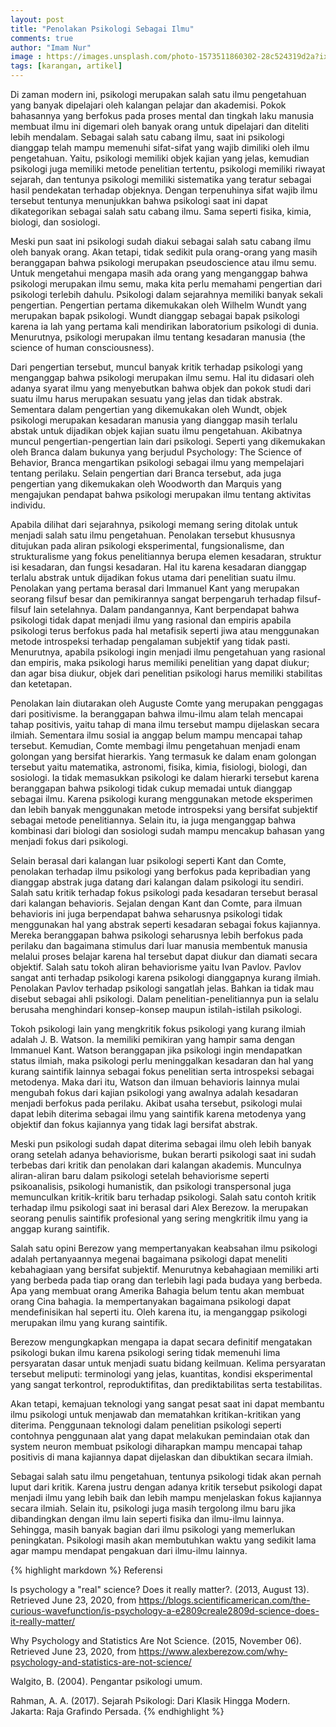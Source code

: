 ```yaml
---
layout: post
title: "Penolakan Psikologi Sebagai Ilmu"
comments: true
author: "Imam Nur"
image : https://images.unsplash.com/photo-1573511860302-28c524319d2a?ixlib=rb-1.2.1&ixid=eyJhcHBfaWQiOjEyMDd9&auto=format&fit=crop&w=750&q=80
tags: [karangan, artikel]
---
```


<p>Di zaman modern ini, psikologi merupakan salah satu ilmu pengetahuan yang banyak dipelajari oleh kalangan pelajar dan akademisi. Pokok bahasannya yang berfokus pada proses mental dan tingkah laku manusia membuat ilmu ini digemari oleh banyak orang untuk dipelajari dan diteliti lebih mendalam. Sebagai salah satu cabang ilmu, saat ini psikologi dianggap telah mampu memenuhi sifat-sifat yang wajib dimiliki oleh ilmu pengetahuan. Yaitu, psikologi memiliki objek kajian yang jelas, kemudian psikologi juga memiliki metode penelitian tertentu, psikologi memiliki riwayat sejarah, dan tentunya psikologi memiliki sistematika yang teratur sebagai hasil pendekatan terhadap objeknya. Dengan terpenuhinya sifat wajib ilmu tersebut tentunya menunjukkan bahwa psikologi saat ini dapat dikategorikan sebagai salah satu cabang ilmu. Sama seperti fisika, kimia, biologi, dan sosiologi.<p/>
<p>Meski pun saat ini psikologi sudah diakui sebagai salah satu cabang ilmu oleh banyak orang. Akan tetapi, tidak sedikit pula orang-orang yang masih beranggapan bahwa psikologi merupakan pseudoscience atau ilmu semu. Untuk mengetahui mengapa masih ada orang yang menganggap bahwa psikologi merupakan ilmu semu, maka kita perlu memahami pengertian dari psikologi terlebih dahulu. Psikologi dalam sejarahnya memiliki banyak sekali pengertian. Pengertian pertama dikemukakan oleh Wilhelm Wundt yang merupakan bapak psikologi. Wundt dianggap sebagai bapak psikologi karena ia lah yang pertama kali mendirikan laboratorium psikologi di dunia. Menurutnya, psikologi merupakan ilmu tentang kesadaran manusia (the science of human consciousness).<p/>
<p>Dari pengertian tersebut, muncul banyak kritik terhadap psikologi yang menganggap bahwa psikologi merupakan ilmu semu. Hal itu didasari oleh adanya syarat ilmu yang menyebutkan bahwa objek dan pokok studi dari suatu ilmu harus merupakan sesuatu yang jelas dan tidak abstrak. Sementara dalam pengertian yang dikemukakan oleh Wundt, objek psikologi merupakan kesadaran manusia yang dianggap masih terlalu abstak untuk dijadikan objek kajian suatu ilmu pengetahuan. Akibatnya muncul pengertian-pengertian lain dari psikologi. Seperti yang dikemukakan oleh Branca dalam bukunya yang berjudul Psychology: The Science of Behavior, Branca mengartikan psikologi sebagai ilmu yang mempelajari tentang perilaku. Selain pengertian dari Branca tersebut, ada juga pengertian yang dikemukakan oleh Woodworth dan Marquis yang mengajukan pendapat bahwa psikologi merupakan ilmu tentang aktivitas individu.<p/>
<p>Apabila dilihat dari sejarahnya, psikologi memang sering ditolak untuk menjadi salah satu ilmu pengetahuan. Penolakan tersebut khususnya ditujukan pada aliran psikologi eksperimental, fungsionalisme, dan strukturalisme yang fokus penelitiannya berupa elemen kesadaran, struktur isi kesadaran, dan fungsi kesadaran. Hal itu karena kesadaran dianggap terlalu abstrak untuk dijadikan fokus utama dari penelitian suatu ilmu. Penolakan yang pertama berasal dari Immanuel Kant yang merupakan seorang filsuf besar dan pemikirannya sangat berpengaruh terhadap filsuf-filsuf lain setelahnya. Dalam pandangannya, Kant berpendapat bahwa psikologi tidak dapat menjadi ilmu yang rasional dan empiris apabila psikologi terus berfokus pada hal metafisik seperti jiwa atau menggunakan metode introspeksi terhadap pengalaman subjektif yang tidak pasti. Menurutnya, apabila psikologi ingin menjadi ilmu pengetahuan yang rasional dan empiris, maka psikologi harus memiliki penelitian yang dapat diukur; dan agar bisa diukur, objek dari penelitian psikologi harus memiliki stabilitas dan ketetapan.<p/>
<p>Penolakan lain diutarakan oleh Auguste Comte yang merupakan penggagas dari positivisme. Ia beranggapan bahwa ilmu-ilmu alam telah mencapai tahap positivis, yaitu tahap di mana ilmu tersebut mampu dijelaskan secara ilmiah. Sementara ilmu sosial ia anggap belum mampu mencapai tahap tersebut. Kemudian, Comte membagi ilmu pengetahuan menjadi enam golongan yang bersifat hierarkis. Yang termasuk ke dalam enam golongan tersebut yaitu matematika, astronomi, fisika, kimia, fisiologi, biologi, dan sosiologi. Ia tidak memasukkan psikologi ke dalam hierarki tersebut karena beranggapan bahwa psikologi tidak cukup memadai untuk dianggap sebagai ilmu. Karena psikologi kurang menggunakan metode eksperimen dan lebih banyak menggunakan metode introspeksi yang bersifat subjektif sebagai metode penelitiannya. Selain itu, ia juga menganggap bahwa kombinasi dari biologi dan sosiologi sudah mampu mencakup bahasan yang menjadi fokus dari psikologi. <p/>
<p>Selain berasal dari kalangan luar psikologi seperti Kant dan Comte, penolakan terhadap ilmu psikologi yang berfokus pada kepribadian yang dianggap abstrak juga datang dari kalangan dalam psikologi itu sendiri. Salah satu kritik terhadap fokus psikologi pada kesadaran tersebut berasal dari kalangan behavioris. Sejalan dengan Kant dan Comte, para ilmuan behavioris ini juga berpendapat bahwa seharusnya psikologi tidak menggunakan hal yang abstrak seperti kesadaran sebagai fokus kajiannya. Mereka beranggapan bahwa psikologi seharusnya lebih berfokus pada perilaku dan bagaimana stimulus dari luar manusia membentuk manusia melalui proses belajar karena hal tersebut dapat diukur dan diamati secara objektif. Salah satu tokoh  aliran behaviorisme yaitu Ivan Pavlov. Pavlov sangat anti terhadap psikologi karena psikologi dianggapnya kurang ilmiah. Penolakan Pavlov terhadap psikologi sangatlah jelas. Bahkan ia tidak mau disebut sebagai ahli psikologi. Dalam penelitian-penelitiannya pun ia selalu berusaha menghindari konsep-konsep maupun istilah-istilah psikologi.<p/>
<p>Tokoh psikologi lain yang mengkritik fokus psikologi yang kurang ilmiah adalah J. B. Watson. Ia memiliki pemikiran yang hampir sama dengan Immanuel Kant. Watson beranggapan jika psikologi ingin mendapatkan status ilmiah,  maka psikologi perlu meninggalkan kesadaran dan hal yang kurang saintifik lainnya sebagai fokus penelitian serta introspeksi sebagai metodenya. Maka dari itu, Watson dan ilmuan behavioris lainnya mulai mengubah fokus dari kajian psikologi yang awalnya adalah kesadaran menjadi berfokus pada perilaku. Akibat usaha tersebut, psikologi mulai dapat lebih diterima sebagai ilmu yang saintifik karena metodenya yang objektif dan fokus kajiannya yang tidak lagi bersifat abstrak.<p/>
<p>Meski pun psikologi sudah dapat diterima sebagai ilmu oleh lebih banyak orang setelah adanya behaviorisme, bukan berarti psikologi saat ini sudah terbebas dari kritik dan penolakan dari kalangan akademis. Munculnya aliran-aliran baru dalam psikologi setelah behaviorisme seperti psikoanalisis, psikologi humanistik, dan psikologi transpersonal juga memunculkan kritik-kritik baru terhadap psikologi. Salah satu contoh kritik terhadap ilmu psikologi saat ini berasal dari Alex Berezow. Ia merupakan seorang penulis saintifik profesional yang sering mengkritik ilmu yang ia anggap kurang saintifik.<p/>
<p>Salah satu opini Berezow yang mempertanyakan keabsahan ilmu psikologi adalah pertanyaannya megenai bagaimana psikologi dapat meneliti kebahagiaan yang bersifat subjektif. Menurutnya kebahagiaan memiliki arti yang berbeda pada tiap orang dan terlebih lagi pada budaya yang berbeda. Apa yang membuat orang Amerika Bahagia belum tentu akan membuat orang Cina bahagia. Ia mempertanyakan bagaimana psikologi dapat mendefinisikan hal seperti itu. Oleh karena itu, ia menganggap psikologi merupakan ilmu yang kurang saintifik. <p/>
<p>Berezow mengungkapkan mengapa ia dapat secara definitif mengatakan psikologi bukan ilmu karena psikologi sering tidak memenuhi lima persyaratan dasar untuk menjadi suatu bidang keilmuan. Kelima persyaratan tersebut meliputi: terminologi yang jelas, kuantitas, kondisi eksperimental yang sangat terkontrol, reproduktifitas, dan prediktabilitas serta testabilitas. <p/>
<p>Akan tetapi, kemajuan teknologi yang sangat pesat saat ini dapat membantu ilmu psikologi untuk menjawab dan mematahkan kritikan-kritikan yang diterima. Penggunaan teknologi dalam penelitian psikologi seperti contohnya penggunaan alat yang dapat melakukan pemindaian otak dan system neuron membuat psikologi diharapkan mampu mencapai tahap positivis di mana kajiannya dapat dijelaskan dan dibuktikan secara ilmiah.<p/>
<p>Sebagai salah satu ilmu pengetahuan, tentunya psikologi tidak akan pernah luput dari kritik. Karena justru dengan adanya kritik tersebut psikologi dapat menjadi ilmu yang lebih baik dan lebih mampu menjelaskan fokus kajiannya secara ilmiah. Selain itu, psikologi juga masih tergolong ilmu baru jika dibandingkan dengan ilmu lain seperti fisika dan ilmu-ilmu lainnya. Sehingga, masih banyak bagian dari ilmu psikologi yang memerlukan peningkatan. Psikologi masih akan membutuhkan waktu yang sedikit lama agar mampu mendapat pengakuan dari ilmu-ilmu lainnya.<p/>

{% highlight markdown %}
Referensi

Is psychology a "real" science? Does it really matter?. (2013, August 13). Retrieved June 23, 2020, from https://blogs.scientificamerican.com/the-curious-wavefunction/is-psychology-a-e2809creale2809d-science-does-it-really-matter/

Why Psychology and Statistics Are Not Science. (2015, November 06). Retrieved June 23, 2020, from https://www.alexberezow.com/why-psychology-and-statistics-are-not-science/

Walgito, B. (2004). Pengantar psikologi umum.

Rahman, A. A. (2017). Sejarah Psikologi: Dari Klasik Hingga Modern. Jakarta: Raja Grafindo Persada.
{% endhighlight %}
